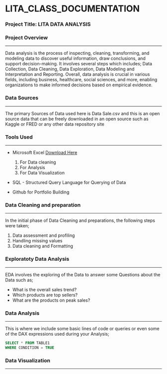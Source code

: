 # LITA_CLASS_DOCUMENTATION

### Project Title: LITA DATA ANALYSIS

### Project Overview
---
Data analysis is the process of inspecting, cleaning, transforming, and modeling data to discover useful information, draw conclusions, and support decision-making. It involves several steps which includes; Data Collection, Data Cleaning, Data Exploration, Data Modeling and Interpretation and Reporting.
Overall, data analysis is crucial in various fields, including business, healthcare, social sciences, and more, enabling organizations to make informed decisions based on empirical evidence.

### Data Sources
---
The primary Sources of Data used here is Data Sale.csv and this is an open source data that can be freely downloaded in an open source such as Kaggle or FRED or any other data repository site

### Tools Used
---
- Microsoft Excel [Download Here](https://www.microsoft.com)
   1. For Data cleaning
   2. For Analysis
   3. For Data Visualization

- SQL - Structured Query Language for Querying of Data
- Github for Portfolio Building

### Data Cleaning and preparation
---
In the initial phase of Data Cleaning and preparations, the following steps were taken;
   1. Data assessment and profiling
   2. Handling missing values
   3. Data cleaning and Formatting

### Exploratoty Data Analysis
---
EDA involves the exploring of the Data to answer some Questions about the Data such as;
- What is the overall sales trend?
- Which products are top sellers?
- What are the products on peak sales?

 ### Data Analysis
 ---
 This is where we include some basic lines of code or queries or even some of the DAX expressions used during your Analysis;

 ```SQL
 SELECT * FROM TABLE1
 WHERE CONDITION = TRUE
 ```

### Data Visualization
---


